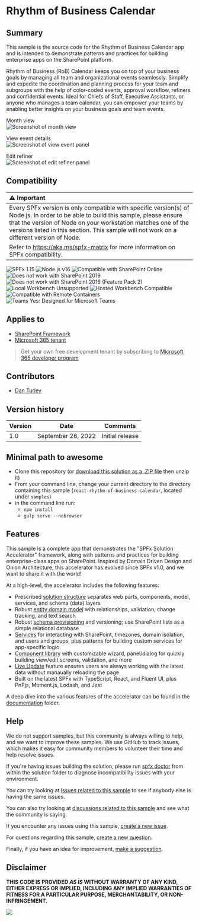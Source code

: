 # Rhythm of Business Calendar

## Summary

This sample is the source code for the Rhythm of Business Calendar app and is intended to demonstrate patterns and practices for building enterprise apps on the SharePoint platform.

<!-- TODO: link to the app once published
This sample is the source code for the Rhythm of Business Calendar app published in [AppSource](https://appsource.microsoft.com/en-us/marketplace/apps?product=sharepoint) and is intended to demonstrate patterns and practices for building enterprise apps on the SharePoint platform.
 -->

Rhythm of Business (RoB) Calendar keeps you on top of your business goals by managing all team and organizational events seamlessly. Simplify and expedite the coordination and planning process for your team and subgroups with the help of color-coded events, approval workflow, refiners and confidential events.  Ideal for Chiefs of Staff, Executive Assistants, or anyone who manages a team calendar, you can empower your teams by enabling better insights on your business goals and team events.

Month view  
![Screenshot of month view](./assets/screenshot-month-view.png)

View event details  
![Screenshot of view event panel](./assets/screenshot-view-event.png)

Edit refiner  
![Screenshot of edit refiner panel](./assets/screenshot-edit-refiner.png)

## Compatibility

| :warning: Important          |
|:---------------------------|
| Every SPFx version is only compatible with specific version(s) of Node.js. In order to be able to build this sample, please ensure that the version of Node on your workstation matches one of the versions listed in this section. This sample will not work on a different version of Node.|
|Refer to <https://aka.ms/spfx-matrix> for more information on SPFx compatibility.   |

![SPFx 1.15](https://img.shields.io/badge/SPFx-1.15-green.svg)
![Node.js v16](https://img.shields.io/badge/Node.js-v16-green.svg)
![Compatible with SharePoint Online](https://img.shields.io/badge/SharePoint%20Online-Compatible-green.svg)
![Does not work with SharePoint 2019](https://img.shields.io/badge/SharePoint%20Server%202019-Incompatible-red.svg "SharePoint Server 2019 requires SPFx 1.4.1 or lower")
![Does not work with SharePoint 2016 (Feature Pack 2)](https://img.shields.io/badge/SharePoint%20Server%202016%20(Feature%20Pack%202)-Incompatible-red.svg "SharePoint Server 2016 Feature Pack 2 requires SPFx 1.1")
![Local Workbench Unsupported](https://img.shields.io/badge/Local%20Workbench-Unsupported-red.svg "Local workbench is no longer available as of SPFx 1.13 and above")
![Hosted Workbench Compatible](https://img.shields.io/badge/Hosted%20Workbench-Compatible-green.svg)
![Compatible with Remote Containers](https://img.shields.io/badge/Remote%20Containers-Compatible-green.svg)
![Teams Yes: Designed for Microsoft Teams](https://img.shields.io/badge/Teams-Yes-green.svg "Designed for Microsoft Teams")

## Applies to

* [SharePoint Framework](https://docs.microsoft.com/sharepoint/dev/spfx/sharepoint-framework-overview)
* [Microsoft 365 tenant](https://docs.microsoft.com/sharepoint/dev/spfx/set-up-your-development-environment)

> Get your own free development tenant by subscribing to [Microsoft 365 developer program](https://aka.ms/m365/devprogram)

## Contributors


* [Dan Turley](https://github.com/d-turley)

## Version history

Version|Date|Comments
-------|----|--------
1.0|September 26, 2022|Initial release

## Minimal path to awesome

* Clone this repository (or [download this solution as a .ZIP file](https://pnp.github.io/download-partial/?url=https://github.com/pnp/sp-dev-fx-webparts/tree/main/samples/react-rhythm-of-business-calendar) then unzip it)
* From your command line, change your current directory to the directory containing this sample (`react-rhythm-of-business-calendar`, located under `samples`)
* in the command line run:
  * `npm install`
  * `gulp serve --nobrowser`

<!--
TODO: add support for containers
>> This sample can also be opened with [VS Code Remote Development](https://code.visualstudio.com/docs/remote/remote-overview). Visit <https://aka.ms/spfx-devcontainer> for further instructions.
-->

## Features

This sample is a complete app that demonstrates the "SPFx Solution Accelerator" framework, along with patterns and practices for building enterprise-class apps on SharePoint.  Inspired by Domain Driven Design and Onion Architecture, this accelerator has evolved since SPFx v1.0, and we want to share it with the world!

At a high-level, the accelerator includes the following features:
* Prescribed [solution structure](./documentation/solution-structure.md) separates web parts, components, model, services, and schema (data) layers
* Robust [entity domain model](./documentation/entities.md) with relationships, validation, change tracking, and text search
* Robust [schema provisioning](./documentation/schema.md) and versioning; use SharePoint lists as a simple relational database
* [Services](./documentation/services.md) for interacting with SharePoint, timezones, domain isolation, and users and groups, plus patterns for building custom services for app-specific logic
* [Component library](./documentation/components.md) with customizable wizard, panel/dialog for quickly building view/edit screens, validation, and more
* [Live Update](./documentation/live-update.md) feature ensures users are always working with the latest data without manaually reloading the page
* Built on the latest SPFx with TypeScript, React, and Fluent UI, plus PnPjs, Moment.js, Lodash, and Jest

A deep dive into the various features of the accelerator can be found in the [documentation](./documentation/README.md) folder.


<!--
RESERVED FOR REPO MAINTAINERS

We'll add the video from the community call recording here

## Video

[![YouTube video title](./assets/video-thumbnail.jpg)](https://www.youtube.com/watch?v=XXXXX "YouTube video title")
-->

## Help

We do not support samples, but this community is always willing to help, and we want to improve these samples. We use GitHub to track issues, which makes it easy for community members to volunteer their time and help resolve issues.

If you're having issues building the solution, please run [spfx doctor](https://pnp.github.io/cli-microsoft365/cmd/spfx/spfx-doctor/) from within the solution folder to diagnose incompatibility issues with your environment.

You can try looking at [issues related to this sample](https://github.com/pnp/sp-dev-fx-webparts/issues?q=label%3A%22sample%3A%20react-rhythm-of-business-calendar%22) to see if anybody else is having the same issues.

You can also try looking at [discussions related to this sample](https://github.com/pnp/sp-dev-fx-webparts/discussions?discussions_q=react-rhythm-of-business-calendar) and see what the community is saying.

If you encounter any issues using this sample, [create a new issue](https://github.com/pnp/sp-dev-fx-webparts/issues/new?assignees=&labels=Needs%3A+Triage+%3Amag%3A%2Ctype%3Abug-suspected%2Csample%3A%20react-rhythm-of-business-calendar&template=bug-report.yml&sample=react-rhythm-of-business-calendar&authors=@d-turley&title=react-rhythm-of-business-calendar%20-%20).

For questions regarding this sample, [create a new question](https://github.com/pnp/sp-dev-fx-webparts/issues/new?assignees=&labels=Needs%3A+Triage+%3Amag%3A%2Ctype%3Aquestion%2Csample%3A%20react-rhythm-of-business-calendar&template=question.yml&sample=react-rhythm-of-business-calendar&authors=@d-turley&title=react-rhythm-of-business-calendar%20-%20).

Finally, if you have an idea for improvement, [make a suggestion](https://github.com/pnp/sp-dev-fx-webparts/issues/new?assignees=&labels=Needs%3A+Triage+%3Amag%3A%2Ctype%3Aenhancement%2Csample%3A%20react-rhythm-of-business-calendar&template=suggestion.yml&sample=react-rhythm-of-business-calendar&authors=@d-turley&title=react-rhythm-of-business-calendar%20-%20).

## Disclaimer

**THIS CODE IS PROVIDED *AS IS* WITHOUT WARRANTY OF ANY KIND, EITHER EXPRESS OR IMPLIED, INCLUDING ANY IMPLIED WARRANTIES OF FITNESS FOR A PARTICULAR PURPOSE, MERCHANTABILITY, OR NON-INFRINGEMENT.**

<img src="https://m365-visitor-stats.azurewebsites.net/sp-dev-fx-webparts/samples/react-rhythm-of-business-calendar" />
